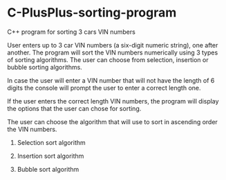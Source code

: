 # C-PlusPlus-sorting-program
C++ program for sorting 3 cars VIN numbers

User enters up to 3 car VIN numbers (a six-digit numeric string), one after another. The program will sort the VIN numbers numerically using 3 types of sorting algorithms. The user can choose from selection, insertion or bubble sorting algorithms.

In case the user will enter a VIN number that will not have the length of 6 digits the console will prompt the user to enter a correct length one.



 

If the user enters the correct length VIN numbers, the program will display the options that the user can chose for sorting.
 
	


The user can choose the algorithm that will use to sort in ascending order the VIN numbers.
1.	Selection sort algorithm

 

2.	Insertion sort algorithm



3.	Bubble sort algorithm



